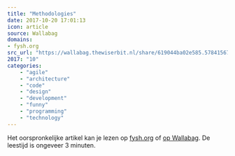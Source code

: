```yaml
---
title: "Methodologies"
date: 2017-10-20 17:01:13
icon: article
source: Wallabag
domains:
- fysh.org
src_url: "https://wallabag.thewiserbit.nl/share/619044ba02e585.57841567"
2017: "10"
categories:
    - "agile"
    - "architecture"
    - "code"
    - "design"
    - "development"
    - "funny"
    - "programming"
    - "technology"
---
```

Het oorspronkelijke artikel kan je lezen op [fysh.org](http://www.fysh.org/~katie/computing/methodologies.txt) of [op Wallabag](https://wallabag.thewiserbit.nl/share/619044ba02e585.57841567). De leestijd is ongeveer 3 minuten.
